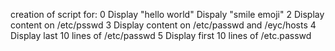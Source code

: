 creation of script for:
0 Display "hello world"
 Dispaly "smile emoji"
2 Display content on  /etc/psswd
3 Display  content on  /etc/passwd and /eyc/hosts
4 Display  last 10 lines of  /etc/passwd
5 Display first 10 lines of /etc.passwd
